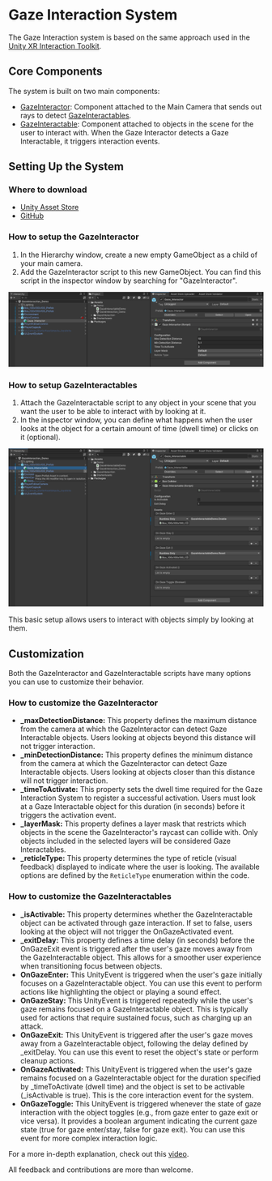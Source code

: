 # Gaze Interaction System

The Gaze Interaction system is based on the same approach used in the [Unity XR Interaction Toolkit](https://docs.unity3d.com/Packages/com.unity.xr.interaction.toolkit@2.0/manual/index.html).

## Core Components

The system is built on two main components:

- [GazeInteractor](api/TS.GazeInteraction.GazeInteractor.html): Component attached to the Main Camera that sends out rays to detect [GazeInteractables](api/TS.GazeInteraction.GazeInteractable.html).
- [GazeInteractable](api/TS.GazeInteraction.GazeInteractable.html): Component attached to objects in the scene for the user to interact with. When the Gaze Interactor detects a Gaze Interactable, it triggers interaction events.

## Setting Up the System

### Where to download

- [Unity Asset Store](https://assetstore.unity.com/packages/tools/camera/vr-gaze-interaction-system-241337)
- [GitHub](https://github.com/tomazsaraiva/unity-gaze-interaction/)

### How to setup the GazeInteractor

   1. In the Hierarchy window, create a new empty GameObject as a child of your main camera.
   2. Add the GazeInteractor script to this new GameObject. You can find this script in the inspector window by searching for "GazeInteractor".

![unity_gaze_interactor.png](images/unity_gaze_interactor.png)

### How to setup GazeInteractables

   1. Attach the GazeInteractable script to any object in your scene that you want the user to be able to interact with by looking at it.
   2. In the inspector window, you can define what happens when the user looks at the object for a certain amount of time (dwell time) or clicks on it (optional).

![unity_gaze_interactable.png](images/unity_gaze_interactable.png)

This basic setup allows users to interact with objects simply by looking at them.

## Customization

Both the GazeInteractor and GazeInteractable scripts have many options you can use to customize their behavior.

### How to customize the GazeInteractor

- **_maxDetectionDistance:** This property defines the maximum distance from the camera at which the GazeInteractor can detect Gaze Interactable objects. Users looking at objects beyond this distance will not trigger interaction.
- **_minDetectionDistance:** This property defines the minimum distance from the camera at which the GazeInteractor can detect Gaze Interactable objects. Users looking at objects closer than this distance will not trigger interaction.
- **_timeToActivate:** This property sets the dwell time required for the Gaze Interaction System to register a successful activation. Users must look at a Gaze Interactable object for this duration (in seconds) before it triggers the activation event.
- **_layerMask:** This property defines a layer mask that restricts which objects in the scene the GazeInteractor's raycast can collide with. Only objects included in the selected layers will be considered Gaze Interactables.  
- **_reticleType:** This property determines the type of reticle (visual feedback) displayed to indicate where the user is looking. The available options are defined by the `ReticleType` enumeration within the code.

### How to customize the GazeInteractables

- **_isActivable:** This property determines whether the GazeInteractable object can be activated through gaze interaction. If set to false, users looking at the object will not trigger the OnGazeActivated event.
- **_exitDelay:** This property defines a time delay (in seconds) before the OnGazeExit event is triggered after the user's gaze moves away from the GazeInteractable object. This allows for a smoother user experience when transitioning focus between objects.
- **OnGazeEnter:** This UnityEvent is triggered when the user's gaze initially focuses on a GazeInteractable object. You can use this event to perform actions like highlighting the object or playing a sound effect.
- **OnGazeStay:** This UnityEvent is triggered repeatedly while the user's gaze remains focused on a GazeInteractable object. This is typically used for actions that require sustained focus, such as charging up an attack.
- **OnGazeExit:** This UnityEvent is triggered after the user's gaze moves away from a GazeInteractable object, following the delay defined by _exitDelay. You can use this event to reset the object's state or perform cleanup actions.
- **OnGazeActivated:** This UnityEvent is triggered when the user's gaze remains focused on a GazeInteractable object for the duration specified by _timeToActivate (dwell time) and the object is set to be activable (_isActivable is true). This is the core interaction event for the system.
- **OnGazeToggle:** This UnityEvent is triggered whenever the state of gaze interaction with the object toggles (e.g., from gaze enter to gaze exit or vice versa). It provides a boolean argument indicating the current gaze state (true for gaze enter/stay, false for gaze exit). You can use this event for more complex interaction logic.

For a more in-depth explanation, check out this [video](https://www.youtube.com/watch?v=8p4erfeWatA&list=PLBBRLwJVhEhNeLRaBjJh7O8cvGHFKOpGW&index=1).

All feedback and contributions are more than welcome.
